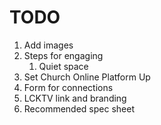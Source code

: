 # TODO
1. Add images
2. Steps for engaging
   1. Quiet space
3. Set Church Online Platform Up
4. Form for connections
5. LCKTV link and branding
6. Recommended spec sheet